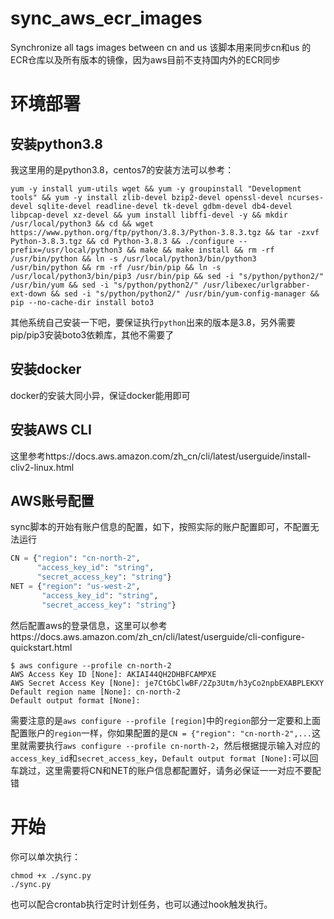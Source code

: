 # sync_aws_ecr_images
Synchronize all tags images between cn and us
该脚本用来同步cn和us 的ECR仓库以及所有版本的镜像，因为aws目前不支持国内外的ECR同步

# 环境部署
## 安装python3.8
我这里用的是python3.8，centos7的安装方法可以参考：
```shell
yum -y install yum-utils wget && yum -y groupinstall "Development tools" && yum -y install zlib-devel bzip2-devel openssl-devel ncurses-devel sqlite-devel readline-devel tk-devel gdbm-devel db4-devel libpcap-devel xz-devel && yum install libffi-devel -y && mkdir /usr/local/python3 && cd && wget https://www.python.org/ftp/python/3.8.3/Python-3.8.3.tgz && tar -zxvf  Python-3.8.3.tgz && cd Python-3.8.3 && ./configure --prefix=/usr/local/python3 && make && make install && rm -rf /usr/bin/python && ln -s /usr/local/python3/bin/python3 /usr/bin/python && rm -rf /usr/bin/pip && ln -s /usr/local/python3/bin/pip3 /usr/bin/pip && sed -i "s/python/python2/" /usr/bin/yum && sed -i "s/python/python2/" /usr/libexec/urlgrabber-ext-down && sed -i "s/python/python2/" /usr/bin/yum-config-manager && pip --no-cache-dir install boto3
```
其他系统自己安装一下吧，要保证执行`python`出来的版本是3.8，另外需要pip/pip3安装boto3依赖库，其他不需要了
## 安装docker
docker的安装大同小异，保证docker能用即可
## 安装AWS CLI
这里参考https://docs.aws.amazon.com/zh_cn/cli/latest/userguide/install-cliv2-linux.html
## AWS账号配置
sync脚本的开始有账户信息的配置，如下，按照实际的账户配置即可，不配置无法运行
```python
CN = {"region": "cn-north-2",
      "access_key_id": "string",
      "secret_access_key": "string"}
NET = {"region": "us-west-2",
       "access_key_id": "string",
       "secret_access_key": "string"}
```
然后配置aws的登录信息，这里可以参考https://docs.aws.amazon.com/zh_cn/cli/latest/userguide/cli-configure-quickstart.html
```shell
$ aws configure --profile cn-north-2
AWS Access Key ID [None]: AKIAI44QH2DHBFCAMPXE
AWS Secret Access Key [None]: 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
Default region name [None]: cn-north-2
Default output format [None]: 
```
需要注意的是`aws configure --profile [region]`中的`region`部分一定要和上面配置账户的`region`一样，你如果配置的是`CN = {"region": "cn-north-2",...`这里就需要执行`aws configure --profile cn-north-2`，然后根据提示输入对应的`access_key_id`和`secret_access_key`，`Default output format [None]:`可以回车跳过，这里需要将CN和NET的账户信息都配置好，请务必保证一一对应不要配错

# 开始
你可以单次执行：
```shell
chmod +x ./sync.py
./sync.py
```
也可以配合crontab执行定时计划任务，也可以通过hook触发执行。


